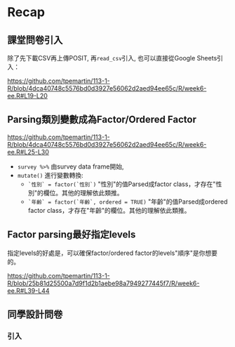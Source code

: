 # Recap

## 課堂問卷引入

除了先下載CSV再上傳POSIT, 再`read_csv`引入, 也可以直接從Google Sheets引入：

<https://github.com/tpemartin/113-1-R/blob/4dca40748c5576bd0d3927e56062d2aed94ee65c/R/week6-ee.R#L19-L20>

## Parsing類別變數成為Factor/Ordered Factor

<https://github.com/tpemartin/113-1-R/blob/4dca40748c5576bd0d3927e56062d2aed94ee65c/R/week6-ee.R#L25-L30>

  - `survey %>%` 由survey data frame開始,  
  - `mutate()` 進行變數轉換:
    - `` `性別` = factor(`性別`) `` "性別"的值Parsed成factor class，才存在"性別"的欄位。其他的理解依此類推。  
    - `` `年齡` = factor(`年齡`, ordered = TRUE) `` "年齡"的值Parsed成ordered factor class，才存在"年齡"的欄位。其他的理解依此類推。


## Factor parsing最好指定levels

指定levels的好處是，可以確保factor/ordered factor的levels"順序"是你想要的。

<https://github.com/tpemartin/113-1-R/blob/25b81d25500a7d9f1d2b1aebe98a7949277445f7/R/week6-ee.R#L39-L44>

## 同學設計問卷

### 引入

